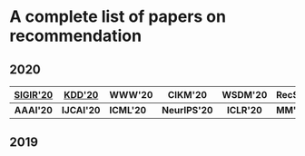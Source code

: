 # A complete list of papers on recommendation

## 2020

|   [SIGIR'20](./SIGIR-2020.md)  |    [KDD'20](./KDD-2020.md)    | WWW'20      |     CIKM'20    |   WSDM'20   | RecSys'20 | ICDM'20     |
|:-----------:|:------------:|-------------|:--------------:|:-----------:|-----------|-------------|
| **AAAI'20** | **IJCAI'20** | **ICML'20** | **NeurIPS'20** | **ICLR'20** | **MM'20** | **ICDE'20** |

## 2019

